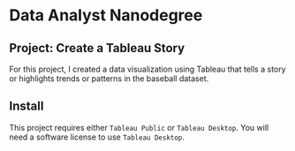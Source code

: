 # Data Analyst Nanodegree
## Project: Create a Tableau Story

For this project, I created a data visualization using Tableau that tells a story or highlights trends or patterns in the baseball dataset.

## Install

This project requires either `Tableau Public` or `Tableau Desktop`. You will need a software license to use `Tableau Desktop`.
